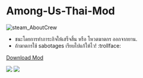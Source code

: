 # Among-Us-Thai-Mod
![steam_AboutCrew](https://i.imgur.com/U1BtOZr.png)
* ชนะโดยการทำภาระกิจให้เสร็จสิ้น หรือ โหวตฆาตกร ออกจากยาน.
* ถ้าฆาตกรใช้ sabotages เรียบไปแก้ให้ไว! :trollface:	


[Download Mod](https://i.imgur.com/U1BtOZr.png)

[![](https://i.imgur.com/mU2gu2X.png)](https://itunes.apple.com/us/app/among-us/id1351168404)
[![](https://i.imgur.com/Cb6XRm2.png)](https://play.google.com/store/apps/details?id=com.innersloth.spacemafia)

